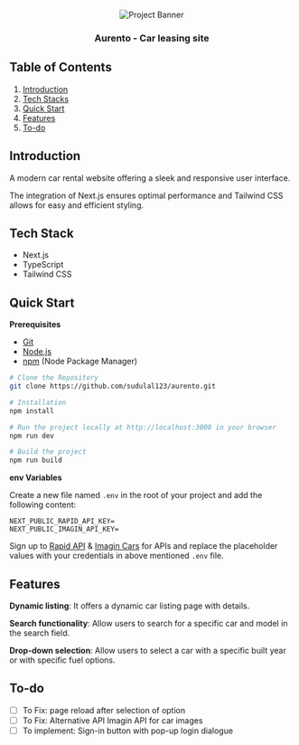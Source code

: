 <div align="center">
  <br />
    <a>
      <img src="https://github.com/sudulal123/aurento/assets/86375908/e73591a5-8349-4a31-b518-fdf6a402f57e" alt="Project Banner">
    </a>
  <br />
  <h3 align="center">Aurento - Car leasing site</h3>
</div>

## <a name="table">Table of Contents</a>

1. [Introduction](#introduction)
2. [Tech Stacks](#tech-stacks)
3. [Quick Start](#quick-start)
4. [Features](#features)
5. [To-do](#to-do)


## <a name="introduction"> Introduction </a>

A modern car rental website offering a sleek and responsive user interface.

The integration of Next.js ensures optimal performance and Tailwind CSS allows for easy and efficient styling.


## <a name="tech-stacks"> Tech Stack </a>

- Next.js
- TypeScript
- Tailwind CSS


## <a name="quick-start"> Quick Start </a>

**Prerequisites**

- [Git](https://git-scm.com/)
- [Node.js](https://nodejs.org/en)
- [npm](https://www.npmjs.com/) (Node Package Manager)

```bash
# Clone the Repository
git clone https://github.com/sudulal123/aurento.git

# Installation
npm install

# Run the project locally at http://localhost:3000 in your browser
npm run dev

# Build the project
npm run build
```

**env Variables**

Create a new file named `.env` in the root of your project and add the following content:

```env
NEXT_PUBLIC_RAPID_API_KEY=
NEXT_PUBLIC_IMAGIN_API_KEY=
```
Sign up to [Rapid API](https://rapidapi.com/hub) & [Imagin Cars](https://www.imagin.studio/solutions/api) for APIs and replace the placeholder values with your credentials in above mentioned `.env` file.


## <a name="features"> Features </a>

**Dynamic listing**: It offers a dynamic car listing page with details.

**Search functionality**: Allow users to search for a specific car and model in the search field.

**Drop-down selection**: Allow users to select a car with a specific built year or with specific fuel options.


## <a name="to-do"> To-do </a>
- [ ] To Fix: page reload after selection of option
- [ ] To Fix: Alternative API Imagin API for car images  
- [ ] To implement: Sign-in button with pop-up login dialogue

